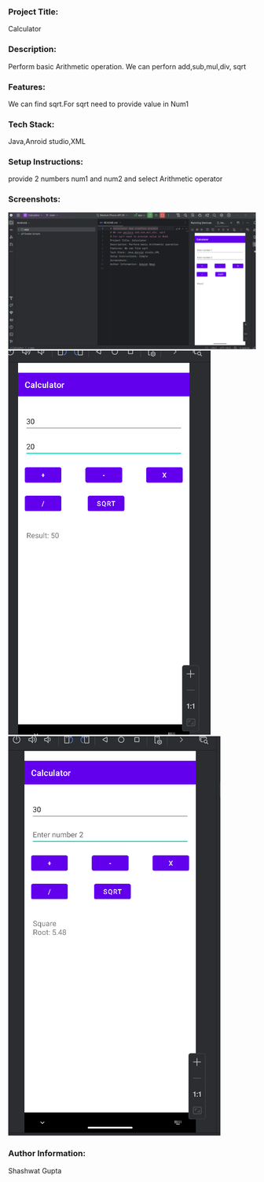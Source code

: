 ﻿<h3>Project Title:</h3> Calculator<br>
<h3>Description:</h3> Perform basic Arithmetic operation. We can perforn add,sub,mul,div, sqrt<br>
<h3>Features:</h3> We can find sqrt.For sqrt need to provide value in Num1<br>
<h3>Tech Stack:</h3> Java,Anroid studio,XML<br>
<h3>Setup Instructions:</h3> provide 2 numbers num1 and num2 and select Arithmetic operator<br>
<h3>Screenshots:</h3>

![Screenshot 1](https://github.com/shashwat-04/android_calculator/blob/main/screenshots/Screenshot%202025-02-10%20152048.png)
![Screenshot 2](https://github.com/shashwat-04/android_calculator/blob/main/screenshots/Screenshot%202025-02-10%20152134.png)
![Screenshot 3](https://github.com/shashwat-04/android_calculator/blob/main/screenshots/Screenshot%202025-02-10%20152208.png)<br>
<h3>Author Information:</h3> Shashwat Gupta
